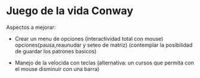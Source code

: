 # Juego de la vida Conway
Aspectos a mejorar:
- Crear un menu de opciones (interactividad total con mouse) opciones(pausa,reaunudar y seteo de matriz)
(contemplar la posibilidad de guardar los patrones basicos)

- Manejo de la velocida con teclas (alternativa: un cursos que permita con el mouse disminuir con una barra)

